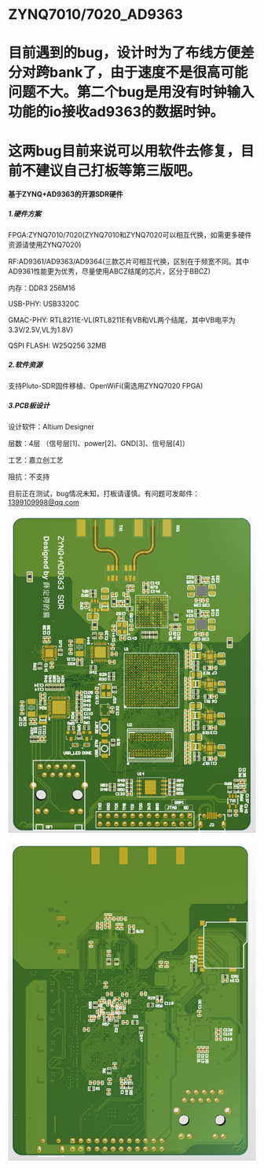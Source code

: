 # ZYNQ7010/7020_AD9363
# 目前遇到的bug，设计时为了布线方便差分对跨bank了，由于速度不是很高可能问题不大。第二个bug是用没有时钟输入功能的io接收ad9363的数据时钟。
# 这两bug目前来说可以用软件去修复，目前不建议自己打板等第三版吧。
####  基于ZYNQ+AD9363的开源SDR硬件

##### 1.硬件方案

FPGA:ZYNQ7010/7020(ZYNQ7010和ZYNQ7020可以相互代换，如需更多硬件资源请使用ZYNQ7020)

RF:AD9361/AD9363/AD9364(三款芯片可相互代换，区别在于频宽不同。其中AD9361性能更为优秀，尽量使用ABCZ结尾的芯片，区分于BBCZ)

内存：DDR3 256M16

USB-PHY: USB3320C

GMAC-PHY: RTL8211E-VL(RTL8211E有VB和VL两个结尾，其中VB电平为3.3V/2.5V,VL为1.8V)

QSPI FLASH: W25Q256 32MB

##### 2.软件资源

支持Pluto-SDR固件移植、OpenWiFi(需选用ZYNQ7020 FPGA)

##### 3.PCB板设计

设计软件：Altium Designer

层数：4层 （信号层[1]、power[2]、GND[3]、信号层[4]）

工艺：嘉立创工艺

阻抗：不支持

目前正在测试，bug情况未知，打板请谨慎。有问题可发邮件：1399109998@qq.com

![botten](images/botten.png)

![top](images/top.png)
